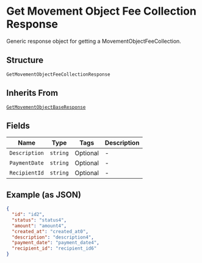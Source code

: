 
# Get Movement Object Fee Collection Response

Generic response object for getting a MovementObjectFeeCollection.

## Structure

`GetMovementObjectFeeCollectionResponse`

## Inherits From

[`GetMovementObjectBaseResponse`](../../doc/models/get-movement-object-base-response.md)

## Fields

| Name | Type | Tags | Description |
|  --- | --- | --- | --- |
| `Description` | `string` | Optional | - |
| `PaymentDate` | `string` | Optional | - |
| `RecipientId` | `string` | Optional | - |

## Example (as JSON)

```json
{
  "id": "id2",
  "status": "status4",
  "amount": "amount4",
  "created_at": "created_at0",
  "description": "description4",
  "payment_date": "payment_date4",
  "recipient_id": "recipient_id6"
}
```

